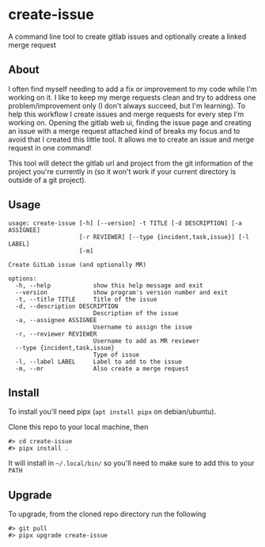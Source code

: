 # create-issue

A command line tool to create gitlab issues and optionally create a linked merge request

## About

I often find myself needing to add a fix or improvement to my code while I'm working on it. I like to keep my
merge requests clean and try to address one problem/improvement only (I don't always succeed, but I'm learning).
To help this workflow I create issues and merge requests for every step I'm working on. Opening the gitlab web ui,
finding the issue page and creating an issue with a merge request attached kind of breaks my focus and to avoid that
I created this little tool. It allows me to create an issue and merge request in one command!

This tool will detect the gitlab url and project from the git information of the project you're currently in (so it 
won't work if your current directory is outside of a git project).

## Usage

```
usage: create-issue [-h] [--version] -t TITLE [-d DESCRIPTION] [-a ASSIGNEE]
                    [-r REVIEWER] [--type {incident,task,issue}] [-l LABEL]
                    [-m]

Create GitLab issue (and optionally MR)

options:
  -h, --help            show this help message and exit
  --version             show program's version number and exit
  -t, --title TITLE     Title of the issue
  -d, --description DESCRIPTION
                        Description of the issue
  -a, --assignee ASSIGNEE
                        Username to assign the issue
  -r, --reviewer REVIEWER
                        Username to add as MR reviewer
  --type {incident,task,issue}
                        Type of issue
  -l, --label LABEL     Label to add to the issue
  -m, --mr              Also create a merge request
```

## Install

To install you'll need pipx (`apt install pipx` on debian/ubuntu).

Clone this repo to your local machine, then

```
#> cd create-issue
#> pipx install .
```

It will install in `~/.local/bin/` so you'll need to make sure to add this to your `PATH`

## Upgrade

To upgrade, from the cloned repo directory run the following

```
#> git pull
#> pipx upgrade create-issue
```
